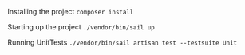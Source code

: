 Installing the project
`composer install`

Starting up the project
`./vendor/bin/sail up`

Running UnitTests
`./vendor/bin/sail artisan test --testsuite Unit`
